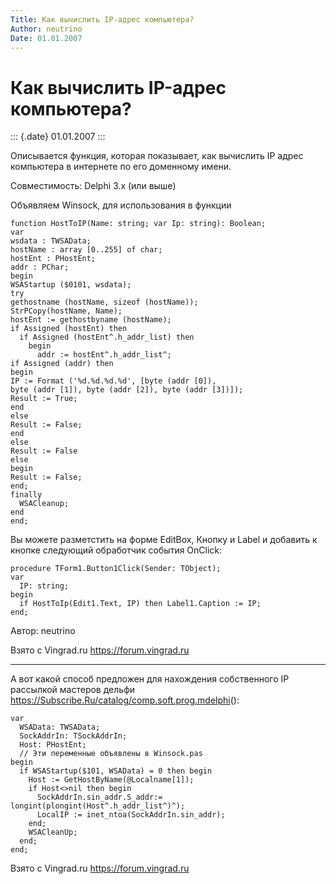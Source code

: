 ```yaml
---
Title: Как вычислить IP-адрес компьютера?
Author: neutrino
Date: 01.01.2007
---
```



Как вычислить IP-адрес компьютера?
==================================

::: {.date}
01.01.2007
:::

Описывается функция, которая показывает, как вычислить IP адрес
компьютера в интернете по его доменному имени.

Совместимость: Delphi 3.x (или выше)

Объявляем Winsock, для использования в функции

    function HostToIP(Name: string; var Ip: string): Boolean;
    var 
    wsdata : TWSAData; 
    hostName : array [0..255] of char; 
    hostEnt : PHostEnt; 
    addr : PChar; 
    begin 
    WSAStartup ($0101, wsdata); 
    try 
    gethostname (hostName, sizeof (hostName)); 
    StrPCopy(hostName, Name); 
    hostEnt := gethostbyname (hostName); 
    if Assigned (hostEnt) then 
      if Assigned (hostEnt^.h_addr_list) then 
        begin 
          addr := hostEnt^.h_addr_list^; 
    if Assigned (addr) then 
    begin 
    IP := Format ('%d.%d.%d.%d', [byte (addr [0]), 
    byte (addr [1]), byte (addr [2]), byte (addr [3])]); 
    Result := True; 
    end 
    else 
    Result := False; 
    end 
    else 
    Result := False 
    else 
    begin 
    Result := False; 
    end; 
    finally 
      WSACleanup; 
    end 
    end; 

Вы можете разметстить на форме EditBox, Кнопку и Label и добавить к
кнопке следующий обработчик события OnClick:

    procedure TForm1.Button1Click(Sender: TObject); 
    var 
      IP: string; 
    begin 
      if HostToIp(Edit1.Text, IP) then Label1.Caption := IP; 
    end; 

Автор: neutrino

Взято с Vingrad.ru <https://forum.vingrad.ru>

------------------------------------------------------------------------

А вот какой способ предложен для нахождения собственного IP рассылкой
мастеров дельфи <https://Subscribe.Ru/catalog/comp.soft.prog.mdelphi>():

    var
      WSAData: TWSAData;
      SockAddrIn: TSockAddrIn;
      Host: PHostEnt;
      // Эти переменные объявлены в Winsock.pas
    begin
      if WSAStartup($101, WSAData) = 0 then begin
        Host := GetHostByName(@Localname[1]);
        if Host<>nil then begin
          SockAddrIn.sin_addr.S_addr:= longint(plongint(Host^.h_addr_list^)^);
          LocalIP := inet_ntoa(SockAddrIn.sin_addr);
        end;
        WSACleanUp;
      end;
    end;

Взято с Vingrad.ru <https://forum.vingrad.ru>
